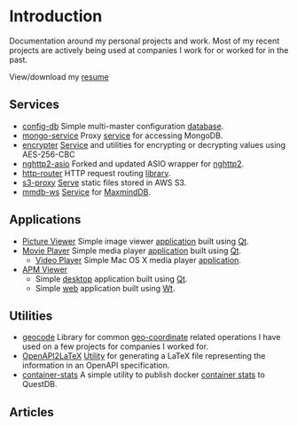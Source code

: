 # Introduction

Documentation around my personal projects and work.  Most of my recent projects are actively
being used at companies I work for or worked for in the past.

View/download my [resume](https://1drv.ms/b/c/85539589e6f5a6fd/Ef2m9eaJlVMggIWxbQAAAAABHwzyYFmqJ3fV7CkHao-hbQ?e=mxhucu)

## Services
* [config-db](Config-Db.md) Simple multi-master configuration [database](https://github.com/sptrakesh/config-db).
* [mongo-service](mongo-service.md) Proxy [service](https://github.com/sptrakesh/mongo-service) for accessing MongoDB.
* [encrypter](encrypter.md) [Service](https://github.com/sptrakesh/encrypter) and utilities for encrypting or decrypting values using AES-256-CBC
* [nghttp2-asio](nghttp2-asio.md) Forked and updated ASIO wrapper for [nghttp2](https://github.com/sptrakesh/nghttp2-asio).
* [http-router](http-router.md) HTTP request routing [library](https://github.com/sptrakesh/http-router).
* [s3-proxy](s3-proxy.md) [Serve](https://github.com/sptrakesh/s3-proxy) static files stored in AWS S3.
* [mmdb-ws](mmdb.md) [Service](https://github.com/sptrakesh/mmdb-ws) for [MaxmindDB](https://db-ip.com/db/download/ip-to-city-lite).

## Applications
* [Picture Viewer](Picture-Viewer.md) Simple image viewer [application](https://github.com/sptrakesh/pictureviewer) built using [Qt](https://qt.io/).
* [Movie Player](Movie-Player.md) Simple media player [application](https://github.com/sptrakesh/MoviePlayer) built using [Qt](https://qt.io/).
  * [Video Player](Video-Player.md) Simple Mac OS X media player [application](https://github.com/sptrakesh/VideoPlayer).
* [APM Viewer](https://github.com/sptrakesh/apm-viewer)
  * Simple [desktop](APM-Desktop-Viewer.md) application built using [Qt](https://qt.io/).
  * Simple [web](APM-Web-Application.md) application built using [Wt](https://www.webtoolkit.eu/wt).

## Utilities
* [geocode](geocode.md) Library for common [geo-coordinate](https://github.com/sptrakesh/geocode) related
  operations I have used on a few projects for companies I worked for.
* [OpenAPI2LaTeX](OpenAPI-to-LaTeX.md) [Utility](https://github.com/sptrakesh/openapi2latex)
  for generating a LaTeX file representing the information in an OpenAPI specification.
* [container-stats](Docker-Container-Statistics.md) A simple utility to publish
  docker [container stats](https://gist.github.com/sptrakesh/1a8534d5aae3a526f5d38930c82d14e9)
  to QuestDB.

## Articles
<include from="Articles.md" element-id="article-links"/>
